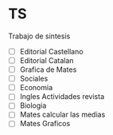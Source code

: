 # TS
Trabajo de sintesis

- [ ] Editorial Castellano
- [ ] Editorial Catalan
- [ ] Grafica de Mates
- [ ] Sociales
- [ ] Economia
- [ ] Ingles Actividades revista
- [ ] Biologia
- [ ] Mates calcular las medias
- [ ] Mates Graficos
